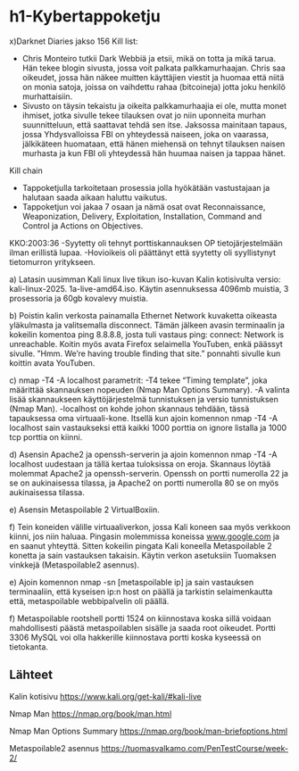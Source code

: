 # h1-Kybertappoketju

x)Darknet Diaries jakso 156 Kill list:
- Chris Monteiro tutkii Dark Webbiä ja etsii, mikä on totta ja mikä tarua. Hän tekee blogin sivusta, jossa voit palkata palkkamurhaajan. Chris saa oikeudet, jossa hän näkee muitten käyttäjien viestit ja huomaa että niitä on monia satoja, joissa on vaihdettu rahaa (bitcoineja) jotta joku henkilö murhattaisiin. 
- Sivusto on täysin tekaistu ja oikeita palkkamurhaajia ei ole, mutta monet ihmiset, jotka sivulle tekee tilauksen ovat jo niin uponneita murhan suunnitteluun, että saattavat tehdä sen itse. Jaksossa mainitaan tapaus, jossa Yhdysvalloissa FBI on yhteydessä naiseen, joka on vaarassa, jälkikäteen huomataan, että hänen miehensä on tehnyt tilauksen naisen murhasta ja kun FBI oli yhteydessä hän huumaa naisen ja tappaa hänet.

Kill chain
- Tappoketjulla tarkoitetaan prosessia jolla hyökätään vastustajaan ja halutaan saada aikaan haluttu vaikutus.
- Tappoketjun voi jakaa 7 osaan ja nämä osat ovat Reconnaissance, Weaponization, Delivery, Exploitation, Installation, Command and Control ja Actions on Objectives.

KKO:2003:36
-Syytetty oli tehnyt porttiskannauksen OP tietojärjestelmään ilman erillistä lupaa.
-Hovioikeis oli päättänyt että syytetty oli syyllistynyt tietomurron yritykseen.

a) Latasin uusimman Kali linux live tikun iso-kuvan Kalin kotisivulta versio: kali-linux-2025. 1a-live-amd64.iso. Käytin asennuksessa 4096mb muistia, 3 prosessoria ja 60gb kovalevy muistia.

b) Poistin kalin verkosta painamalla Ethernet Network kuvaketta oikeasta yläkulmasta ja valitsemalla disconnect. Tämän jälkeen avasin terminaalin ja kokeilin komentoa ping 8.8.8.8, josta tuli vastaus ping: connect: Network is unreachable.
Koitin myös avata Firefox selaimella YouTuben, enkä päässyt sivulle. ”Hmm. We’re having trouble finding that site.” ponnahti sivulle kun koittin avata YouTuben.

c) nmap -T4 -A localhost parametrit: 
-T4 tekee “Timing template”, joka määrittää skannauksen nopeuden (Nmap Man Options Summary).
-A valinta lisää skannaukseen käyttöjärjestelmä tunnistuksen ja versio tunnistuksen (Nmap Man).
-localhost on kohde johon skannaus tehdään, tässä tapauksessa oma virtuaali-kone.
Itsellä kun ajoin komennon nmap -T4 -A localhost sain vastaukseksi että kaikki 1000 porttia on ignore listalla ja 1000 tcp porttia on kiinni.

d) Asensin Apache2 ja openssh-serverin ja ajoin komennon nmap -T4 -A localhost uudestaan ja tällä kertaa tuloksissa on eroja. Skannaus löytää molemmat Apache2 ja openssh-serverin. Openssh on portti numerolla 22 ja se on aukinaisessa tilassa, ja Apache2 on portti numerolla 80 se on myös aukinaisessa tilassa.

e) Asensin Metaspoilable 2 VirtualBoxiin.

f) Tein koneiden välille virtuaaliverkon, jossa Kali koneen saa myös verkkoon kiinni, jos niin haluaa. Pingasin molemmissa koneissa www.google.com ja en saanut yhteyttä. Sitten kokeilin pingata Kali koneella Metaspoilable 2 konetta ja sain vastauksen takaisin. Käytin verkon asetuksiin Tuomaksen vinkkejä (Metaspoilable2 asennus).

e) Ajoin komennon nmap -sn [metaspoilable ip] ja sain vastauksen terminaaliin, että kyseisen ip:n host on päällä ja tarkistin selaimenkautta että, metaspoilable webbipalvelin oli päällä.

f) Metaspoilable rootshell portti 1524 on kiinnostava koska sillä voidaan mahdollisesti päästä metaspoilablen sisälle ja saada root oikeudet. Portti 3306 MySQL voi olla hakkerille kiinnostava portti koska kyseessä on tietokanta.

## Lähteet
Kalin kotisivu https://www.kali.org/get-kali/#kali-live

Nmap Man https://nmap.org/book/man.html

Nmap Man Options Summary https://nmap.org/book/man-briefoptions.html

Metaspoilable2 asennus https://tuomasvalkamo.com/PenTestCourse/week-2/
